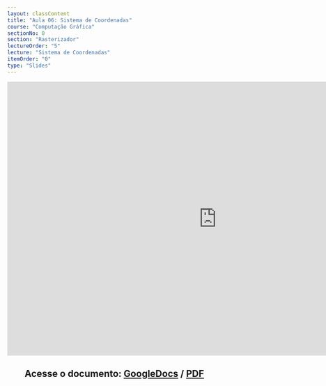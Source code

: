 ```yaml
---
layout: classContent
title: "Aula 06: Sistema de Coordenadas"
course: "Computação Gráfica"
sectionNo: 0
section: "Rasterizador"
lectureOrder: "5"
lecture: "Sistema de Coordenadas"
itemOrder: "0"
type: "Slides"
---
```


<iframe src="https://docs.google.com/presentation/d/e/2PACX-1vQ4iheLmPbf-ON3xzDBgExidaBSWFiXlNajwRX4OXZPgDUjlIts-e60qiA9Jygk20wOsOzKX7R-IwBL/embed?start=false&loop=false&delayms=3000" frameborder="0" width="960" height="629" allowfullscreen="true" mozallowfullscreen="true" webkitallowfullscreen="true"></iframe>

## &nbsp;&nbsp;&nbsp;&nbsp;&nbsp;&nbsp;&nbsp;&nbsp;Acesse o documento: [GoogleDocs](https://docs.google.com/presentation/d/1lJzhXtEE0lI0NZ_3SwAL1jtKu0cXQprMONtuOux2PGw/preview?rm=minimal&usp=sharing) / [PDF](https://drive.google.com/file/d/1aAKHO7gLbwjaeKSh-gCH8NxqiDKsPyqj/view?usp=sharing)
